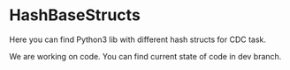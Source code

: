 # HashBaseStructs
Here you can find Python3 lib with different hash structs for CDC task.

We are working on code. You can find current state of code in dev branch.
